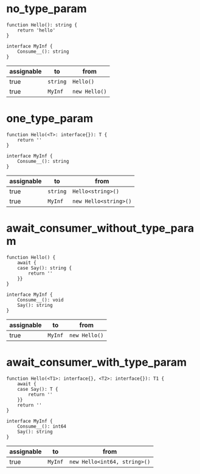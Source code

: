 # no_type_param

```dexscript
function Hello(): string {
    return 'hello'
}
```

```dexscript
interface MyInf {
    Consume__(): string
}
```

| assignable | to           | from         |
| ---------- | ------------ | ------------ |
| true       | `string`   | `Hello()`      |
| true       | `MyInf`   | `new Hello()`      |

# one_type_param

```dexscript
function Hello(<T>: interface{}): T {
    return ''
}
```

```dexscript
interface MyInf {
    Consume__(): string
}
```

| assignable | to           | from         |
| ---------- | ------------ | ------------ |
| true       | `string`   | `Hello<string>()`      |
| true       | `MyInf`   | `new Hello<string>()`      |

# await_consumer_without_type_param

```dexscript
function Hello() {
    await {
    case Say(): string {
        return ''
    }}
}
```

```dexscript
interface MyInf {
    Consume__(): void
    Say(): string
}
```

| assignable | to           | from         |
| ---------- | ------------ | ------------ |
| true       | `MyInf`   | `new Hello()`   |

# await_consumer_with_type_param

```dexscript
function Hello(<T1>: interface{}, <T2>: interface{}): T1 {
    await {
    case Say(): T {
        return ''
    }}
    return ''
}
```

```dexscript
interface MyInf {
    Consume__(): int64
    Say(): string
}
```

| assignable | to           | from         |
| ---------- | ------------ | ------------ |
| true       | `MyInf`   | `new Hello<int64, string>()`   |